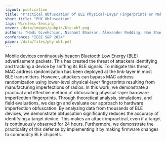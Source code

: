 ```yaml
---
layout: publication
title: "Practical Obfuscation of BLE Physical-Layer Fingerprints on Mobile Devices"
short_title: "PHY Obfuscation"
tags: Wireless-Sensing
cover: /data/images/pubpic/ble-obf.png
authors: "Hadi Givehchian, Nishant Bhaskar, Alexander Redding, Han Zhao, Aaron Schulman, Dinesh Bharadia"
conference: "IEEE S&P 2024"
paper: /data/files/phy-obf.pdf
---
```


Mobile devices continuously beacon Bluetooth Low
Energy (BLE) advertisement packets. This has created the
threat of attackers identifying and tracking a device by sniffing
its BLE signals. To mitigate this threat, MAC address randomization has been deployed at the link-layer in most BLE
transmitters. However, attackers can bypass MAC address
randomization using lower-level physical-layer fingerprints resulting from manufacturing imperfections of radios. In this
work, we demonstrate a practical and effective method of
obfuscating physical-layer hardware imperfection fingerprints.
Through theoretical analysis, simulations, and field evaluations,
we design and evaluate our approach to hardware imperfection obfuscation. By analyzing data from thousands of BLE
devices, we demonstrate obfuscation significantly reduces the
accuracy of identifying a target device. This makes an attack
impractical, even if a target is continuously observed for 24
hours. Furthermore, we demonstrate the practicality of this
defense by implementing it by making firmware changes to
commodity BLE chipsets.
